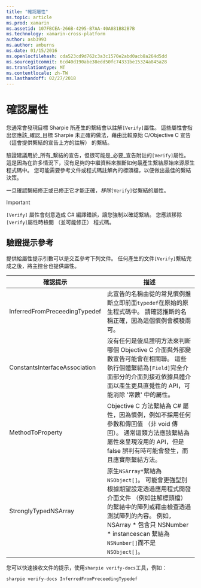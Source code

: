 ```yaml
---
title: "確認屬性"
ms.topic: article
ms.prod: xamarin
ms.assetid: 107FBCEA-266B-4295-B7AA-40A881B82B7B
ms.technology: xamarin-cross-platform
author: asb3993
ms.author: amburns
ms.date: 01/15/2016
ms.openlocfilehash: cda523cd9d762c3a3c1570e2abd0acb8a264d5dd
ms.sourcegitcommit: 6cd40d190abe38edd50fc74331be15324a845a28
ms.translationtype: MT
ms.contentlocale: zh-TW
ms.lasthandoff: 02/27/2018
---
```

# <a name="verify-attributes"></a>確認屬性


您通常會發現目標 Sharpie 所產生的繫結會以註解`[Verify]`屬性。 這些屬性會指出您應該_確認_目標 Sharpie 未正確的做法，藉由比較原始 C/Objective C 宣告 （這會提供繫結的宣告上方的註解） 的繫結。

驗證建議用於_所有_繫結的宣告，但很可能是_必要_宣告附註的`[Verify]`屬性。 這是因為在許多情況下，沒有足夠的中繼資料來推斷如何最產生繫結原始來源原生程式碼中。 您可能需要參考文件或程式碼註解內的標頭檔，以便做出最佳的繫結決策。

一旦確認繫結修正或已修正它才能正確，_移除_`[Verify]`從繫結的屬性。

> [!IMPORTANT]
> `[Verify]` 屬性會刻意造成 C# 編譯錯誤，讓您強制以確認繫結。 您應該移除`[Verify]`屬性時檢閱 （並可能修正） 程式碼。

## <a name="verify-hints-reference"></a>驗證提示參考

提供給屬性提示引數可以是交互參考下列文件。 任何產生的文件`[Verify]`繫結完成之後，將主控台也提供屬性。

<table>
  <thead>
  <tr>
    <th>確認提示</th>
    <th>描述</th>
  </tr>
  </thead>
  <tbody>
  <tr>
    <td>InferredFromPreceedingTypedef</td>
    <td>此宣告的名稱由從的常見慣例推斷立即前面<code>typedef</code>在原始的原生程式碼中。 請確認推斷的名稱正確，因為這個慣例會模稜兩可。</td>
  </tr>
  <tr>
    <td>ConstantsInterfaceAssociation</td>
    <td>沒有任何是傻瓜證明方法來判斷哪個 Objective C 介面與外部變數宣告可能會在相關聯。 這些執行個體繫結為<code>[Field]</code>完全介面部分的介面到接近依據具體介面以產生更具直覺性的 API，可能消除 '常數' 中的屬性。</td>
  </tr>
  <tr>
    <td>MethodToProperty</td>
    <td>Objective C 方法繫結為 C# 屬性，因為慣例，例如不採用任何參數和傳回值 （非 void 傳回）。 通常這類方法應該繫結為屬性來呈現沒用的 API，但是 false 誤判有時可能會發生，而且應實際繫結方法。</td>
  </tr>
  <tr>
    <td>StronglyTypedNSArray</td>
    <td>原生<code>NSArray*</code>繫結為<code>NSObject[]</code>。 可能會更強型別根據期望設定透過應用程式開發介面文件 （例如註解標頭檔） 的繫結中的陣列或藉由檢查透過測試陣列的內容。 例如，NSArray * 包含只 NSNumber * instancescan 繫結為<code>NSNumber[]</code>而不是<code>NSObject[]</code>。</td>
  </tr>
  </tbody>
</table>

您可以快速接收文件的提示，使用`sharpie verify-docs`工具，例如：

```csharp
sharpie verify-docs InferredFromPreceedingTypedef
```

